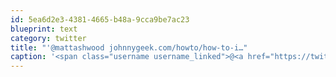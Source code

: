 ```yaml
---
id: 5ea6d2e3-4381-4665-b48a-9cca9be7ac23
blueprint: text
category: twitter
title: "'@mattashwood johnnygeek.com/howto/how-to-i…"
caption: '<span class="username username_linked">@<a href="https://twitter.com/mattashwood" title="Matt Ashwood">mattashwood</a></span> <a href="http://www.johnnygeek.com/howto/how-to-install-android-on-your-mac-via-parallels/" title="http://www.johnnygeek.com/howto/how-to-install-android-on-your-mac-via-parallels/" class="link link_untco">johnnygeek.com/howto/how-to-i…</a>'
---
```


